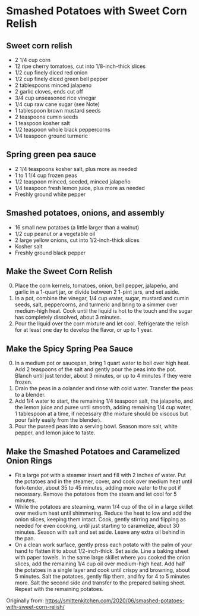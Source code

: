 Smashed Potatoes with Sweet Corn Relish
=========

Sweet corn relish
-----------
 * 2 1/4 cup corn
 * 12 ripe cherry tomatoes, cut into 1/8-inch-thick slices
 * 1/2 cup finely diced red onion
 * 1/2 cup finely diced green bell pepper
 * 2 tablespoons minced jalapeno
 * 2 garlic cloves, ends cut off
 * 3/4 cup unseasoned rice vinegar
 * 1/4 cup raw cane sugar (see Note)
 * 1 tablespoon brown mustard seeds
 * 2 teaspoons cumin seeds
 * 1 teaspoon kosher salt
 * 1/2 teaspoon whole black peppercorns
 * 1/4 teaspoon ground turmeric

Spring green pea sauce
-----------
 * 2 1/4 teaspoons kosher salt, plus more as needed
 * 1 to 1 1/4 cup frozen peas
 * 1/2 teaspoon minced, seeded, minced jalapeño
 * 1/4 teaspoon fresh lemon juice, plus more as needed
 * Freshly ground white pepper

Smashed potatoes, onions, and assembly
-----------
 * 16 small new potatoes (a little larger than a walnut)
 * 1/2 cup peanut or a vegetable oil
 * 2 large yellow onions, cut into 1/2-inch-thick slices
 * Kosher salt
 * Freshly ground black pepper


Make the Sweet Corn Relish
---------
 0. Place the corn kernels, tomatoes, onion, bell pepper, jalapeño, and garlic in a 1-quart jar, or divide between 2 1-pint jars, and set aside. 
 1. In a pot, combine the vinegar, 1/4 cup water, sugar, mustard and cumin seeds, salt, peppercorns, and turmeric and bring to a simmer over medium-high heat. Cook until the liquid is hot to the touch and the sugar has completely dissolved, about 3 minutes. 
 2. Pour the liquid over the corn mixture and let cool. Refrigerate the relish for at least one day to develop the flavor, or up to 1 year.

Make the Spicy Spring Pea Sauce
---------
 0. In a medium pot or saucepan, bring 1 quart water to boil over high heat. Add 2 teaspoons of the salt and gently pour the peas into the pot. Blanch until just tender, about 3 minutes, or up to 4 minutes if they were frozen. 
 1. Drain the peas in a colander and rinse with cold water. Transfer the peas to a blender. 
 2. Add 1/4 water to start, the remaining 1/4 teaspoon salt, the jalapeño, and the lemon juice and puree until smooth, adding remaining 1/4 cup water, 1 tablespoon at a time, if necessary (the mixture should be viscous but pour fairly easily from the blender). 
 3. Pour the pureed peas into a serving bowl. Season more salt, white pepper, and lemon juice to taste.

Make the Smashed Potatoes and Caramelized Onion Rings
---------
 * Fit a large pot with a steamer insert and fill with 2 inches of water. Put the potatoes and in the steamer, cover, and cook over medium heat until fork-tender, about 35 to 45 minutes, adding more water to the pot if necessary. Remove the potatoes from the steam and let cool for 5 minutes.
 * While the potatoes are steaming, warm 1/4 cup of the oil in a large skillet over medium heat until shimmering. Reduce the heat to low and add the onion slices, keeping them intact. Cook, gently stirring and flipping as needed for even cooking, until just starting to caramelize, about 30 minutes. Season with salt and set aside. Leave any extra oil behind in the pan.
 * On a clean work surface, gently press each potato with the palm of your hand to flatten it to about 1/2-inch-thick. Set aside. Line a baking sheet with paper towels. In the same large skillet where you cooked the onion slices, add the remaining 1/4 cup oil over medium-high heat. Add half the potatoes in a single layer and cook until crispy and browning, about 5 minutes. Salt the potatoes, gently flip them, and fry for 4 to 5 minutes more. Salt the second side and transfer to the prepared baking sheet. Repeat with the remaining potatoes.

Originally from:
  https://smittenkitchen.com/2020/06/smashed-potatoes-with-sweet-corn-relish/
